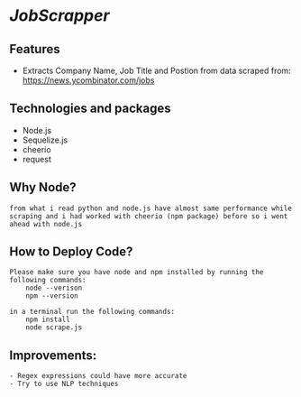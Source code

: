 # *JobScrapper*

## Features
   - Extracts Company Name, Job Title and Postion from data scraped from: https://news.ycombinator.com/jobs

## Technologies and packages
   - Node.js
   - Sequelize.js
   - cheerio
   - request

## Why Node?
    from what i read python and node.js have almost same performance while scraping and i had worked with cheerio (npm package) before so i went ahead with node.js

## How to Deploy Code?
    Please make sure you have node and npm installed by running the following commands:
        node --verison
        npm --version
    
    in a terminal run the following commands:
        npm install
        node scrape.js

## Improvements:
    - Regex expressions could have more accurate
    - Try to use NLP techniques

